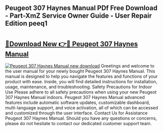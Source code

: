 ## Peugeot 307 Haynes Manual PDf Free Download - Part-XmZ Service Owner Guide - User Repair Edition peeq1

# <h2><a href="http://cf27590.oget.top/?id=Peugeot+307+Haynes+Manual">🔗Download New 👉🔴 Peugeot 307 Haynes Manual</a></h2>

[![Peugeot 307 Haynes Manual new download](https://i.imgur.com/5g1atiW.png)](http://cf27590.oget.top/?id=Peugeot+307+Haynes+Manual)
Greetings and welcome to the user manual for your newly bought Peugeot 307 Haynes Manual. This manual is designed to help you navigate the features and functions of your product with ease. Inside, you will find detailed instructions for installation, usage, maintenance, and troubleshooting. Safety Precautions for Indoor Use Please adhere to all safety precautions when using your new Peugeot 307 Haynes Manual indoors. Peugeot 307 Haynes Manual advanced features include automatic software updates, customizable dashboard, multi-language support, and voice activation, all of which can be accessed and customized through the user interface. Contact Us for Assistance Peugeot 307 Haynes Manual. Should you have any questions or concerns, please do not hesitate to contact our dedicated customer support team.
